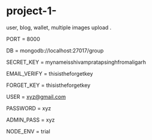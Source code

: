 # project-1-
user, blog, wallet, multiple images upload . 

PORT = 8000

DB = mongodb://localhost:27017/group

SECRET_KEY = mynameisshivampratapsinghfromaligarh

EMAIL_VERIFY = thisistheforgetkey 

FORGET_KEY = thisistheforgetkey 

USER = xyz@gmail.com

PASSWORD = xyz

ADMIN_PASS = xyz

NODE_ENV = trial
